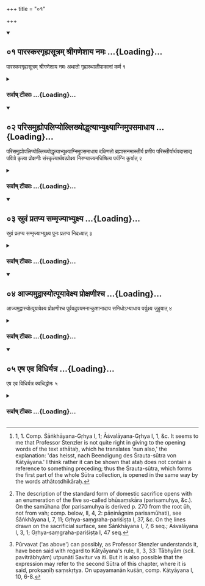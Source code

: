 +++
title = "०१"

+++
<div class="js_include" includetitle="true" newlevelforh1="2" unfilled url="/vedAH_yajuH/vAjasaneyam/sUtram/pAraskara-gRhyam/vishvAsa-prastutiH/1/01/01_pAraskaragRhyasUtram_shrIgaNeshAya_namaH.md">
<details open><summary><h2>०१ पारस्करगृह्यसूत्रम् श्रीगणेशाय नमः ...{Loading}...</h2></summary>

पारस्करगृह्यसूत्रम् श्रीगणेशाय नमः अथातो गृह्यस्थालीपाकानां कर्म १
</details>
</div>
<div class="js_include collapsed" newlevelforh1="3" title="सर्वाष् टीकाः" unfilled url="/vedAH_yajuH/vAjasaneyam/sUtram/pAraskara-gRhyam/sarvASh_TIkAH/1/01/01_pAraskaragRhyasUtram_shrIgaNeshAya_namaH.md">
<details><summary><h3>सर्वाष् टीकाः ...{Loading}...</h3></summary>
<details><summary>Oldenberg</summary>

1 [^1]  Now henceforth the performance of the domestic sacrifices of cooked food (will be explained).


[^1]:  1, 1. Comp. Śāṅkhāyana-Gṛhya I, 1; Āśvalāyana-Gṛhya I, 1, &c. It seems to me that Professor Stenzler is not quite right in giving to the opening words of the text athātaḥ, which he translates 'nun also,' the explanation: 'das heisst, nach Beendigung des Śrauta-sūtra von Kātyāyana.' I think rather it can be shown that ataḥ does not contain a reference to something preceding; thus the Śrauta-sūtra, which forms the first part of the whole Sūtra collection, is opened in the same way by the words athātoऽdhikāraḥ.
</details>
</details>
</div>
<div class="js_include" includetitle="true" newlevelforh1="2" unfilled url="/vedAH_yajuH/vAjasaneyam/sUtram/pAraskara-gRhyam/vishvAsa-prastutiH/1/01/02_parisamuhyopalipyollikhyoddhRtyAbhyuxyAgnimupas.md">
<details open><summary><h2>०२ परिसमुह्योपलिप्योल्लिख्योद्धृत्याभ्युक्ष्याग्निमुपसमाधाय ...{Loading}...</h2></summary>

परिसमुह्योपलिप्योल्लिख्योद्धृत्याभ्युक्ष्याग्निमुपसमाधाय दक्षिणतो ब्रह्मासनमास्तीर्य प्रणीय परिस्तीर्यार्थवदासाद्य पवित्रे कृत्वा प्रोक्षणीः संस्कृत्यार्थवत्प्रोक्ष्य निरुप्याज्यमधिश्रित्य पर्यग्नि कुर्यात् २
</details>
</div>
<div class="js_include collapsed" newlevelforh1="3" title="सर्वाष् टीकाः" unfilled url="/vedAH_yajuH/vAjasaneyam/sUtram/pAraskara-gRhyam/sarvASh_TIkAH/1/01/02_parisamuhyopalipyollikhyoddhRtyAbhyuxyAgnimupas.md">
<details><summary><h3>सर्वाष् टीकाः ...{Loading}...</h3></summary>
<details><summary>Oldenberg</summary>

2 [^2] . Having wiped (around the surface on which he intends to perform a sacrifice), having besmeared it (with cowdung), having drawn the lines thereon, having taken the earth out (of the lines), having besprinkled (the place with water), having established the (sacred) fire, having spread out the seat for the Brahman to the south, having carried forward (the Praṇīta water), having spread (Kuśa grass) round (the fire), having put down (the different things used at the sacrifice) according as they are wanted, having prepared two (Kuśa blades used as) strainers, having consecrated the Prokṣaṇī


[^2]:  The description of the standard form of domestic sacrifice opens with an enumeration of the five so-called bhūsaṃskāra (parisamuhya, &c.). On the samūhana (for parisamuhya is derived p. 270 from the root ūh, not from vah; comp. below, II, 4, 2: pāṇināgnim parisamūhati), see Śāṅkhāyana I, 7, 11; Gṛhya-saṃgraha-pariśiṣṭa I, 37, &c. On the lines drawn on the sacrificial surface, see Śāṅkhāyana I, 7, 6 seq.; Āśvalāyana I, 3, 1; Gṛhya-saṃgraha-pariśiṣṭa I, 47 seq.


water, having sprinkled (with that water the sacrificial implements) according to what is needed, having poured out (the Ājya or sacrificial butter into the pot), and having put the sacrificial butter on the fire, he should (lustrate the butter by) moving a fire-brand round it.
</details>
</details>
</div>
<div class="js_include" includetitle="true" newlevelforh1="2" unfilled url="/vedAH_yajuH/vAjasaneyam/sUtram/pAraskara-gRhyam/vishvAsa-prastutiH/1/01/03_sruvaM_pratapya_sammRjyAbhyuxya.md">
<details open><summary><h2>०३ स्रुवं प्रतप्य सम्मृज्याभ्युक्ष्य ...{Loading}...</h2></summary>

स्रुवं प्रतप्य सम्मृज्याभ्युक्ष्य पुनः प्रतप्य निदध्यात् ३
</details>
</div>
<div class="js_include collapsed" newlevelforh1="3" title="सर्वाष् टीकाः" unfilled url="/vedAH_yajuH/vAjasaneyam/sUtram/pAraskara-gRhyam/sarvASh_TIkAH/1/01/03_sruvaM_pratapya_sammRjyAbhyuxya.md">
<details><summary><h3>सर्वाष् टीकाः ...{Loading}...</h3></summary>
<details><summary>Oldenberg</summary>

3. Having warmed the (sacrificial spoon called) Sruva, having wiped it, having besprinkled it (with water), and warmed it again, he should put it down.
</details>
</details>
</div>
<div class="js_include" includetitle="true" newlevelforh1="2" unfilled url="/vedAH_yajuH/vAjasaneyam/sUtram/pAraskara-gRhyam/vishvAsa-prastutiH/1/01/04_AjyamudvAsyotpUyAvexya_proxaNIshcha.md">
<details open><summary><h2>०४ आज्यमुद्वास्योत्पूयावेक्ष्य प्रोक्षणीश्च ...{Loading}...</h2></summary>

आज्यमुद्वास्योत्पूयावेक्ष्य प्रोक्षणीश्च पूर्ववदुपयमनान्कुशानादाय समिधोऽभ्याधाय पर्युक्ष्य जुहुयात् ४
</details>
</div>
<div class="js_include collapsed" newlevelforh1="3" title="सर्वाष् टीकाः" unfilled url="/vedAH_yajuH/vAjasaneyam/sUtram/pAraskara-gRhyam/sarvASh_TIkAH/1/01/04_AjyamudvAsyotpUyAvexya_proxaNIshcha.md">
<details><summary><h3>सर्वाष् टीकाः ...{Loading}...</h3></summary>
<details><summary>Oldenberg</summary>

4 [^3] . Having taken the Ājya from the fire, having purified it, having looked at it, and (having purified) the Prokṣaṇī water as above, having taken up the Kuśa blades with which he is to take hold (of the Ājya pot) by its under surface, having put pieces of wood on (the fire), and having sprinkled (water round it), he should sacrifice.


[^3]:  Pūrvavat ('as above') can possibly, as Professor Stenzler understands it, have been said with regard to Kātyāyana's rule, II, 3, 33: Tābhyām (scil. pavitrābhyām) utpunāti Savitur va iti. But it is also possible that the expression may refer to the second Sūtra of this chapter, where it is said, prokṣaṇīḥ saṃskṛtya. On upayamanān kuśān, comp. Kātyāyana I, 10, 6-8.
</details>
</details>
</div>
<div class="js_include" includetitle="true" newlevelforh1="2" unfilled url="/vedAH_yajuH/vAjasaneyam/sUtram/pAraskara-gRhyam/vishvAsa-prastutiH/1/01/05_eSha_eva_vidhiryatra.md">
<details open><summary><h2>०५ एष एव विधिर्यत्र ...{Loading}...</h2></summary>

एष एव विधिर्यत्र क्वचिद्धोमः ५
</details>
</div>
<div class="js_include collapsed" newlevelforh1="3" title="सर्वाष् टीकाः" unfilled url="/vedAH_yajuH/vAjasaneyam/sUtram/pAraskara-gRhyam/sarvASh_TIkAH/1/01/05_eSha_eva_vidhiryatra.md">
<details><summary><h3>सर्वाष् टीकाः ...{Loading}...</h3></summary>
<details><summary>Oldenberg</summary>

5. This is the rite wherever a sacrifice is performed.
</details>
</details>
</div>